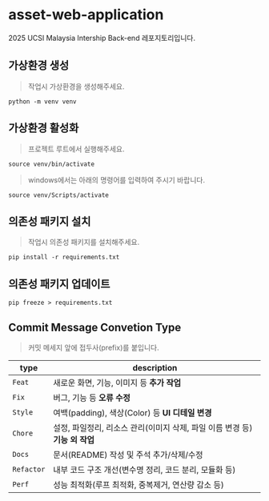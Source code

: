 # asset-web-application
2025 UCSI Malaysia Intership Back-end 레포지토리입니다.


## 가상환경 생성
> 작업시 가상환경을 생성해주세요.
```
python -m venv venv
```

## 가상환경 활성화
> 프로젝트 루트에서 실행해주세요.
```
source venv/bin/activate
```
> windows에서는 아래의 명령어를 입력하여 주시기 바랍니다.
```
source venv/Scripts/activate
```

## 의존성 패키지 설치
> 작업시 의존성 패키지를 설치해주세요.
```
pip install -r requirements.txt
```

## 의존성 패키지 업데이트
```
pip freeze > requirements.txt
```

## Commit Message Convetion Type 
> 커밋 메세지 앞에 접두사(prefix)를 붙입니다.

|**type**|**description**|
|--|--|
| `Feat` | 새로운 화면, 기능, 이미지 등 **추가 작업** |
| `Fix` | 버그, 기능 등 **오류 수정** |
| `Style` | 여백(padding), 색상(Color) 등 **UI 디테일 변경** |
| `Chore` | 설정, 파일정리, 리소스 관리(이미지 삭제, 파일 이름 변경 등) **기능 외 작업** |
| `Docs` | 문서(README) 작성 및 주석 추가/삭제/수정 |
| `Refactor` | 내부 코드 구조 개선(변수명 정리, 코드 분리, 모듈화 등) |
| `Perf` | 성능 최적화(루프 최적화, 중복제거, 연산량 감소 등) |
